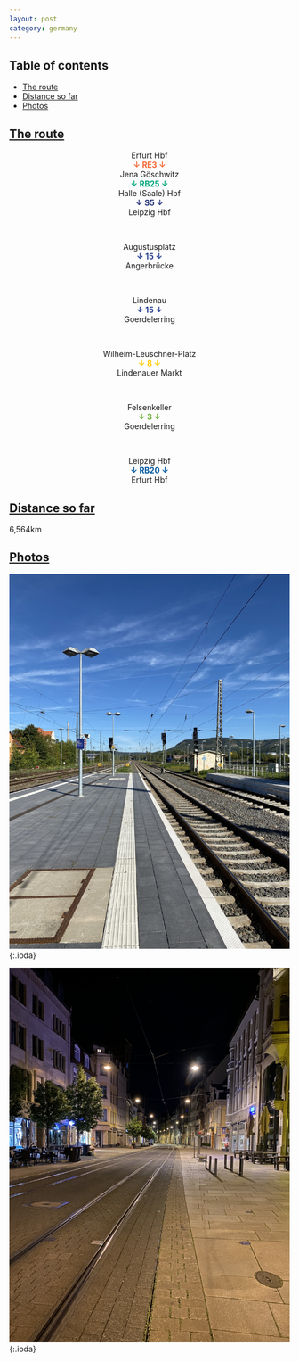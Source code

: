 ```yaml
---
layout: post
category: germany
---
```



## Table of contents
- [The route](#the-route)
- [Distance so far](#distance-so-far)
- [Photos](#photos)


## [The route](#the-route)

<center> Erfurt Hbf </center>

<center> <span style="color:#f26634 "> <b> ↓ RE3 ↓ </b> </span> </center>

<center> Jena Göschwitz </center>

<center> <span style="color:#00a67c "> <b> ↓ RB25 ↓ </b> </span> </center>

<center> Halle (Saale) Hbf </center>

<center> <span style="color:#27357a "> <b> ↓ S5 ↓ </b> </span> </center>

<center> Leipzig Hbf </center>

<span> <br> </span>

<center> Augustusplatz </center>

<center> <span style="color:#213a8f "> <b> ↓ 15 ↓ </b> </span> </center>

<center> Angerbrücke </center>

<span> <br> </span>

<center> Lindenau </center>

<center> <span style="color:#213a8f "> <b> ↓ 15 ↓ </b> </span> </center>

<center> Goerdelerring </center>

<span> <br> </span>

<center> Wilheim-Leuschner-Platz </center>

<center> <span style="color:#ffcc00 "> <b> ↓ 8 ↓ </b> </span> </center>

<center> Lindenauer Markt </center>

<span> <br> </span>

<center> Felsenkeller </center>

<center> <span style="color:#65b32e "> <b> ↓ 3 ↓ </b> </span> </center>

<center> Goerdelerring </center>

<span> <br> </span>

<center> Leipzig Hbf </center>

<center> <span style="color:#0159a0 "> <b> ↓ RB20 ↓ </b> </span> </center>

<center> Erfurt Hbf </center>

## [Distance so far](#distance-so-far)

6,564km

## [Photos](#photos)

![theme logo](pictures/621-min.JPG){:.ioda}

![theme logo](pictures/622-min.JPG){:.ioda}

